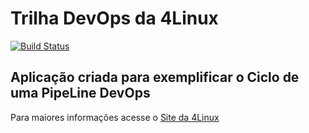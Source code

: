 # Trilha DevOps da 4Linux

<!-- Altere a Flag abaixo com sua URL do Travis -->
[![Build Status](https://travis-ci.org/nandacruz/DevOpsLab-HelloWorld.svg?branch=master)](https://travis-ci.org/nandacruz/DevOpsLab-HelloWorld)

## Aplicação criada para exemplificar o Ciclo de uma PipeLine DevOps


Para maiores informações acesse o [Site da 4Linux](https://www.4linux.com.br/cursos/devops)
